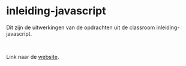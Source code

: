 # inleiding-javascript

Dit zijn de uitwerkingen van de opdrachten uit de classroom inleiding-javascript.

<br>

Link naar de [website](https://relaxed-khorana-0fb46d.netlify.app/).
